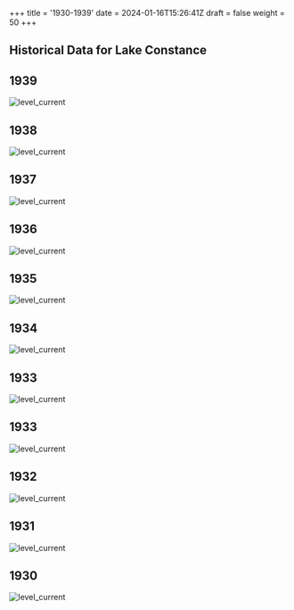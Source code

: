 +++
title = '1930-1939'
date = 2024-01-16T15:26:41Z
draft = false
weight = 50
+++

## Historical Data for Lake Constance

## 1939

![level_current](/images/EN/graphs_historic/longterm_EN_1939.png)

## 1938

![level_current](/images/EN/graphs_historic/longterm_EN_1938.png)

## 1937

![level_current](/images/EN/graphs_historic/longterm_EN_1937.png)

## 1936

![level_current](/images/EN/graphs_historic/longterm_EN_1936.png)

## 1935

![level_current](/images/EN/graphs_historic/longterm_EN_1935.png)

## 1934

![level_current](/images/EN/graphs_historic/longterm_EN_1934.png)

## 1933

![level_current](/images/EN/graphs_historic/longterm_EN_1934.png)

## 1933

![level_current](/images/EN/graphs_historic/longterm_EN_1933.png)

## 1932

![level_current](/images/EN/graphs_historic/longterm_EN_1932.png)

## 1931

![level_current](/images/EN/graphs_historic/longterm_EN_1931.png)

## 1930

![level_current](/images/EN/graphs_historic/longterm_EN_1930.png)